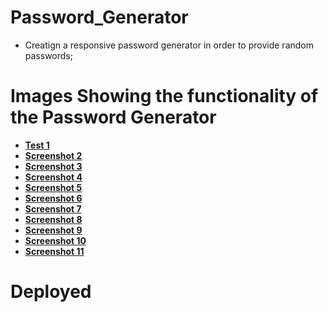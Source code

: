# Password_Generator
 - Creatign a responsive password generator in order to provide random passwords;

# Images Showing the functionality of the Password Generator

- **[Test 1](./Assets/Screenshot%201.png)**
- **[Screenshot 2](./Assets/Screenshot%202.png)**
- **[Screenshot 3](./Assets/Screenshot%203.png)**
- **[Screenshot 4](./Assets/Screenshot%204.png)**
- **[Screenshot 5](./Assets/Screenshot%205.png)**
- **[Screenshot 6](./Assets/Screenshot%206.png)**
- **[Screenshot 7](./Assets/Screenshot%207.png)**
- **[Screenshot 8](./Assets/Screenshot%208.png)**
- **[Screenshot 9](./Assets/Screenshot%209.png)**
- **[Screenshot 10](./Assets/Screenshot%2010%20(Fully%20Functioning).png)**
- **[Screenshot 11](./Assets/Screenshot%20(deployed%20site%20active).png)**

# Deployed 
